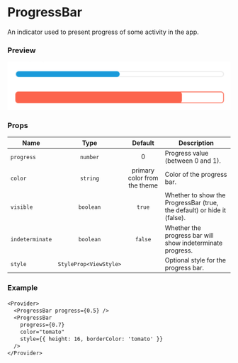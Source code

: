# ProgressBar

An indicator used to present progress of some activity in the app.

### Preview

![progressbar_preview](../assets/progressbar_preview.png)

### Props

| Name            |          Type          |           Default            | Description                                                             |
| --------------- | :--------------------: | :--------------------------: | ----------------------------------------------------------------------- |
| `progress`      |        `number`        |              0               | Progress value (between 0 and 1).                                       |
| `color`         |        `string`        | primary color from the theme | Color of the progress bar.                                              |
| `visible`       |       `boolean`        |            `true`            | Whether to show the ProgressBar (true, the default) or hide it (false). |
| `indeterminate` |       `boolean`        |           `false`            | Whether the progress bar will show indeterminate progress.              |
| `style`         | `StyleProp<ViewStyle>` |                              | Optional style for the progress bar.                                    |

### Example

```tsx
<Provider>
  <ProgressBar progress={0.5} />
  <ProgressBar
    progress={0.7}
    color="tomato"
    style={{ height: 16, borderColor: 'tomato' }}
  />
</Provider>
```

